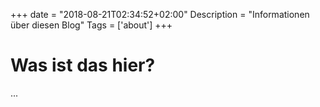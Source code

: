 +++
date = "2018-08-21T02:34:52+02:00"
Description = "Informationen über diesen Blog"
Tags = ['about']
+++
# Was ist das hier?
...

